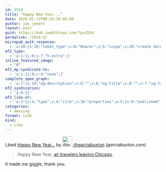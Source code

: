 ```yaml
---
id: 1554
title: “Happy New Year...”
date: 2020-01-13T08:24:39-05:00
author: joe jenett
layout: post
guid: https://hub.iwebthings.com/?p=1554
permalink: /1554-2/
micropub_auth_response:
  - 'a:10:{s:10:"token_type";s:6:"Bearer";s:5:"scope";s:20:"create delete update";s:2:"me";s:27:"https://hub.iwebthings.com/";s:9:"issued_by";s:54:"https://hub.iwebthings.com/wp-json/indieauth/1.0/token";s:9:"client_id";s:20:"https://omnibear.com";s:11:"client_name";s:8:"Omnibear";s:11:"client_icon";s:29:"https://omnibear.com/logo.svg";s:9:"issued_at";i:1578867269;s:4:"user";i:1;s:13:"last_accessed";i:1578921589;}'
mf2_type:
  - 'a:1:{i:0;s:7:"h-entry";}'
inline_featured_image:
  - "0"
mf2_mp-syndicate-to:
  - 'a:1:{i:0;s:4:"none";}'
complete_open_graph:
  - 'a:7:{s:14:"og:description";s:0:"";s:8:"og:title";s:0:"";s:7:"og:type";s:0:"";s:12:"twitter:card";s:7:"summary";s:15:"twitter:creator";s:0:"";s:19:"twitter:description";s:0:"";s:8:"og:image";s:0:"";}'
mf2_syndication:
  - 'a:0:{}'
mf2_like-of:
  - 'a:2:{s:4:"type";s:4:"cite";s:10:"properties";a:5:{s:9:"published";a:1:{i:0;s:25:"2020-01-13T05:32:36-06:00";}s:7:"updated";a:1:{i:0;s:25:"2020-01-13T05:32:36-06:00";}s:4:"name";a:1:{i:0;s:46:"Happy New Year, air travelers leaving Chicago.";}s:3:"url";a:1:{i:0;s:59:"https://www.garciabuxton.com/2020/01/13/happy-new-year.html";}s:6:"author";a:2:{s:4:"type";a:1:{i:0;s:6:"h-card";}s:10:"properties";a:3:{s:4:"name";a:1:{i:0;s:14:" @garciabuxton";}s:3:"url";a:1:{i:0;s:31:"https://micro.blog/garciabuxton";}s:5:"photo";a:1:{i:0;s:124:"https://www.gravatar.com/avatar/2c3ddff712eb2f9db73f445d3b8f9d45?s=96&d=https%3A%2F%2Fmicro.blog%2Fimages%2Fblank_avatar.png";}}}}}'
categories:
  - amusing
format: link
kind:
  - Like
---
```

<span class="kind-display-text">Liked</span> <a href="https://www.garciabuxton.com/2020/01/13/happy-new-year.html" class="p-name u-url">Happy New Year...</a> by <a href="https://micro.blog/garciabuxton" class="h-card p-author"><img class="u-photo" src="https://www.gravatar.com/avatar/2c3ddff712eb2f9db73f445d3b8f9d45?s=96&amp;d=https%3A%2F%2Fmicro.blog%2Fimages%2Fblank_avatar.png" alt="@garciabuxton" width="32" height="32"> @garciabuxton</a> <em>(<span class="p-publication">garciabuxton.com</span>)</em>
<blockquote class="e-summary">Happy New Year, <a href="https://shrtm.nu/j4cx">air travelers leaving Chicago</a>.</blockquote>

It made me giggle, thank you.
